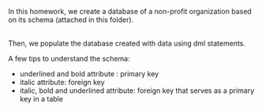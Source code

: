 In this homework, we create a database of a non-profit organization based on its schema (attached in this folder). 

<br> Then, we populate the database created with data using dml statements.

A few tips to understand the schema:
 - underlined and bold attribute : primary key
 - italic attribute: foreign key
 - italic, bold and underlined attribute: foreign key that serves as a primary key in a table
